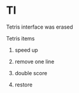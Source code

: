 # TI

Tetris interface was erased

Tetris items

  1. speed up
    
  2. remove one line

  3. double score

  4. restore
      
